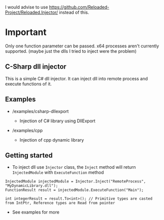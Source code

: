 I would advise to use https://github.com/Reloaded-Project/Reloaded.Injector/ instead of this.

# Important

Only one function parameter can be passed.
x64 processes aren't currently supported. (maybe just the dlls I tried to inject were the problem)

## C-Sharp dll injector

This is a simple C# dll injector. It can inject dll into remote process and execute functions of it.

## Examples

- /examples/csharp-dllexport
  - Injection of C# library using DllExport
  
- /examples/cpp
  - Injection of cpp dynamic library
  
## Getting started

- To inject dll use `Injector` class, the `Inject`  method will return `InjectedModule` with `ExecuteFunction` method
```
InjectedModule injectedModule = Injector.Inject("RemoteProcess", "MyDynamicLibrary.dll");
FunctionResult result = injectedModule.ExecuteFunction("Main");

int integerResult = result.To<int>(); // Primitive types are casted from IntPtr, Reference types are Read from pointer
```

- See examples for more
